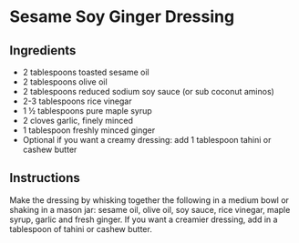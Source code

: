 # Sesame Soy Ginger Dressing

## Ingredients

- 2 tablespoons toasted sesame oil
- 2 tablespoons olive oil
- 2 tablespoons reduced sodium soy sauce (or sub coconut aminos)
- 2-3 tablespoons rice vinegar
- 1 ½ tablespoons pure maple syrup
- 2 cloves garlic, finely minced
- 1 tablespoon freshly minced ginger
- Optional if you want a creamy dressing: add 1 tablespoon tahini or cashew
  butter

## Instructions

Make the dressing by whisking together the following in a medium bowl or shaking in a mason jar: sesame oil, olive oil, soy sauce, rice vinegar, maple syrup, garlic and fresh ginger. If you want a creamier dressing, add in a tablespoon of tahini or cashew butter.
